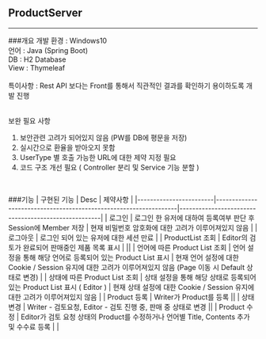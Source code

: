 ## ProductServer

<hr>

###개요
개발 환경 : Windows10 <br>
언어 : Java (Spring Boot) <br>
DB : H2 Database <br>
View : Thymeleaf <br> <br>
특이사항 : Rest API 보다는 Front를 통해서 직관적인 결과를 확인하기 용이하도록 개발 진행 <br><br>

보완 필요 사항
1. 보안관련 고려가 되어있지 않음 (PW를 DB에 평문을 저장)
2. 실시간으로 환율을 받아오지 못함
3. UserType 별 호출 가능한 URL에 대한 제약 지정 필요
4. 코드 구조 개선 필요 ( Controller 분리 및 Service 기능 분할 )



<br>

###기능
| 구현된 기능                 | Desc                                                             | 제약사항                                                |
|------------------------|------------------------------------------------------------------|-----------------------------------------------------|
| 로그인                    | 로그인 한 유저에 대하여 등록여부 판단 후 Session에 Member 저장                       | 현재 비밀번호 암호화에 대한 고려가 이루어져있지 않음                       |
| 로그아웃                   | 로그인 되어 있는 유저에 대한 세션 만료                                           |
| ProductList 조회         | Editor의 검토가 완료되어 판매중인 제품 목록 표시                                   |                                                     ||
| 언어에 따른 Product List 조회 | 언어 설정을 통해 해당 언어로 등록되어 있는 Product List 표시                         | 현재 언어 설정에 대한 Cookie / Session 유지에 대한 고려가 이루어져있지 않음 (Page 이동 시 Default 상태로 변경) |
| 상태에 따른 Product List 조회 | 상태 설정을 통해 해당 상태로 등록되어 있는 Product List 표시 ( Editor )              | 현재 상태 설정에 대한 Cookie / Session 유지에 대한 고려가 이루어져있지 않음  |
| Product 등록             | Writer가 Product를 등록                                              ||
| 상태 변경                  | Writer - 검토요청, Editor - 검토 진행 중, 판매 중 상태로 변경                     ||
| Product 수정             | Editor가 검토 요청 상태의 Product를 수정하거나 언어별 Title, Contents 추가 및 수수료 등록 |                                   |
